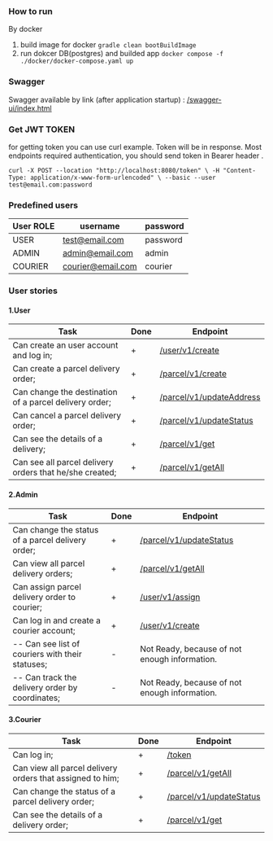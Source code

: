 ### How to run

By docker

1. build image for docker
   `gradle clean bootBuildImage`
2. run dokcer DB(postgres) and builded app
   `docker compose -f ./docker/docker-compose.yaml up`

### Swagger

Swagger available by link (after application startup) :
[/swagger-ui/index.html](http://localhost:8080/swagger-ui/index.html)

### Get JWT TOKEN

for getting token you can use curl example. Token will be in response. Most endpoints required authentication, you
should send token in Bearer header .

`curl -X POST --location "http://localhost:8080/token" \
-H "Content-Type: application/x-www-form-urlencoded" \
--basic --user test@email.com:password`

### Predefined users

| User ROLE | username          | password |
|-----------|-------------------|----------|
| USER      | test@email.com    | password |
| ADMIN     | admin@email.com   | admin    |
| COURIER   | courier@email.com | courier  |

### User stories

#### 1.User

| Task                                                    | Done | Endpoint                                                                  |
|---------------------------------------------------------|------|---------------------------------------------------------------------------|
| Can create an user account and log in;                  | +    | [/user/v1/create](http://localhost:8080/user/v1/create)                   |
| Can create a parcel delivery order;                     | +    | [/parcel/v1/create](http://localhost:8080/parcel/v1/create)               |
| Can change the destination of a parcel delivery order;  | +    | [/parcel/v1/updateAddress](http://localhost:8080/parcel/v1/updateAddress) |
| Can cancel a parcel delivery order;                     | +    | [/parcel/v1/updateStatus](http://localhost:8080/parcel/v1/updateStatus)   |
| Can see the details of a delivery;                      | +    | [/parcel/v1/get](http://localhost:8080/parcel/v1/get)                     |
| Can see all parcel delivery orders that he/she created; | +    | [/parcel/v1/getAll](http://localhost:8080/parcel/v1/getAll)               |

#### 2.Admin

| Task                                              | Done | Endpoint                                                                |
|---------------------------------------------------|------|-------------------------------------------------------------------------|
| Can change the status of a parcel delivery order; | +    | [/parcel/v1/updateStatus](http://localhost:8080/parcel/v1/updateStatus) |
| Can view all parcel delivery orders;              | +    | [/parcel/v1/getAll](http://localhost:8080/parcel/v1/getAll)             |
| Can assign parcel delivery order to courier;      | +    | [/user/v1/assign](http://localhost:8080/user/v1/assign)                 |
| Can log in and create a courier account;          | +    | [/user/v1/create](http://localhost:8080/user/v1/create)                 |
| -- Can see list of couriers with their statuses;  | -    | Not Ready, because of not enough information.                           |
| -- Can track the delivery order by coordinates;   | -    | Not Ready, because of not enough information.                           |

#### 3.Courier

| Task                                                      | Done | Endpoint                                                                |
|-----------------------------------------------------------|------|-------------------------------------------------------------------------|
| Can log in;                                               | +    | [/token](http://localhost:8080/token)                                   |
| Can view all parcel delivery orders that assigned to him; | +    | [/parcel/v1/getAll](http://localhost:8080/parcel/v1/getAll)             |
| Can change the status of a parcel delivery order;         | +    | [/parcel/v1/updateStatus](http://localhost:8080/parcel/v1/updateStatus) |
| Can see the details of a delivery order;                  | +    | [/parcel/v1/get](http://localhost:8080/parcel/v1/get)                   |